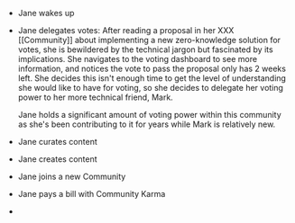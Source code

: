 - Jane wakes up
- Jane delegates votes: After reading a proposal in her XXX [[Community]] about implementing a new zero-knowledge solution for votes, she is bewildered by the technical jargon but fascinated by its implications. She navigates to the voting dashboard to see more information, and notices the vote to pass the proposal only has 2 weeks left. She decides this isn't enough time to get the level of understanding she would like to have for voting, so she decides to delegate her voting power to her more technical friend, Mark. 
  
  Jane holds a significant amount of voting power within this community as she's been contributing to it for years while Mark is relatively new.
- Jane curates content
- Jane creates content
- Jane joins a new Community
- Jane pays a bill with Community Karma
-